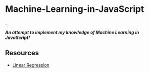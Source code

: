 # Machine-Learning-in-JavaScript
<p> 
  <a href="https://github.com/GeoffreySaxena/Machine-Learning-in-JavaScript"> <img alt="" src="https://img.shields.io/badge/-Machine%20Learning%20%E2%9D%A4%20Javascript-blue"> </a> 
  <a href="https://www.tensorflow.org/"> <img alt="" src="https://img.shields.io/badge/TensorFlow.js-2.8.3-%23FF6F00"> </a> 
  <a href="https://p5js.org/"> <img alt="" src="https://img.shields.io/badge/p5.js-1.2.0-ED225D"> </a> 
</p>

**_An attempt to implement my knowledge of Machine Learning in JavaScript!_**

## Resources
- [Linear Regression](https://github.com/GeoffreySaxena/Machine-Learning-in-JavaScript/tree/main/Linear%20Regression)

